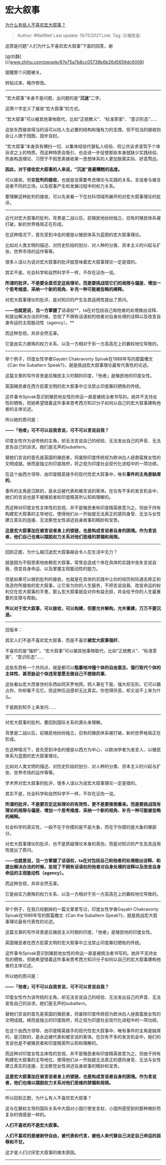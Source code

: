 # 宏大叙事

[为什么有些人不喜欢宏大叙事？](https://www.zhihu.com/question/462072210/answer/1957710788)

> Author: #NellNell
> Last update: *15/11/2021*
> Link:
> Tag:
> 沙海拾金:

这原是问题“人们为什么不喜欢宏大叙事”下面的回答，谢

[@刘静] (//www.zhihu.com/people/87e75a7b8cc05738b6b26d5659dc6008)

提醒那个问题被关。

转帖过来，略作修改。

---

“宏大叙事”本身不是问题，出问题的是“**沉迷**”二字。

这两个字定义了接收“宏大叙事”的方式。

“宏大叙事”可以被其他事物取代，比如“正统教义”、“标准答案”、“意识形态”……

这些东西接收得当的话可以给人生必要的结构和强有力的支撑。但不恰当的接收则会让人限于囹圄，固步自封。

“宏大叙事”本身具有横扫一切、以集体经验代替私人经验、将公共诉求凌驾于个体诉求之上的特质。而这种特质会吸引、也会进一步促使那些本身就缺少实践经验、热衷构造理论、习惯于不假思索接收某一思想体系的人更加脱离实际、好高骛远。

**因此，对于接收宏大叙事的人来说，“沉迷”是最糟糕的态度。**

可以接收，但要**批判的接收**，也就是说需要考虑理论与实践的关系，言说者与被言说者不同的立场，以及叙事产生和发展过程中的权力关系。

要理解这种批判的接收，可以先来看一下在社科领域所展开的对宏大叙事理论的批评。

---

近代对宏大叙事的批判，背景是二战以后，前殖民地纷纷独立，旧有的殖民体系被打破，新的世界格局正在形成。

在这种情况下，首先受到冲击的便是以殖民体系为蓝图的宏大叙事理论。

比如对人类文明的描述、对历史阶段的划分、对人种的分类、资本主义的兴起与扩张、世界市场的运作等等。

很多人误以为说对宏大叙事的批评就意味着宏大叙事理论一定是错的。

其实不是，社会科学和自然科学不一样，不存在证伪一说。

**所谓的批评，不是要全盘否定这些理论，而是要挑战现它们的局限与偏差、增加一个思考维度、采纳一个新的视角、补充一种可能被忽略的阐释。**

对宏大叙事理论的批评，是对知识的产生及其适用性提出了质问。

**——也就是说，当一方掌握了**话语权**，ta在对包括自己和他者的处境做出诠释、和提出解决办法的时候，忽视了不拥有话语权的他者对自身处境的诠释以及改变自身命运的主观能动性（agency）。**

而这种忽视，并非全然无辜。

它是由实力悬殊的权力关系、以及一方相对于另一方高高在上的霸权地位导致的。

---

举个例子，印度女性学者Gayatri Chakravorty Spivak在1988年写的那篇檄文《Can the Subaltern Speak?》，就是挑战宏大叙事理论最有代表性的论述。

这篇文章的写作背景是后殖民主义时期的印度，「他者」是殖民地的印度女性。

英国殖民者在西方启蒙文明的宏大叙事中立法禁止印度寡妇牺牲的传统。

这件事令Spivak意识到殖民地女性的命运一直是被统治者书写的。她并不支持女性的牺牲，但她希望借着这件事来思考西方知识分子如何以自己的宏大叙事建构他者的主体论述。

所以她的质问是：

**——「他者」可不可以自我言说，可不可以言说自我？**

印度女性作为该传统的主角，却无法言说自己的经验、无法发出自己的声音、无法宣告自己的诉求。她们是无声的subaltern。

替她们言说的首先是英国的殖民者，将废除印度传统视为欧洲白人拯救蛮族女性的文明成就。继而是独立的印度政府，将之视为印度社会现代化进程中的一项功绩。

在这个由西方领导、由印度精英接手的现代性宏大叙事中，唯有**事件的主角是缺席的**。

事件的主角是沉默的，是永远被代表和被言说的客体。在仅有不多的发言机会中，她们的言说也是不被殖民者和印度精英所认知和理解的。

而这种对印度女性主体性的忽视，并不是殖民者和印度精英故意为之。但由于持有构建宏大叙事的主导地位，使得他们从一开始就无法真正的感同身受、无法与女性建立真实的连接、无法察觉女性讲述自身故事的精妙和宝贵。

**这是宏大叙事加在被言说者身上的锁链，也是构成言说者自身的困境。作为言说者，他们自己也难以摆脱权力关系对他们思维的禁锢和局限。**

---

回到正题，为什么越沉迷宏大叙事越会令人在生活中无力？

就是因为不假思索地依赖宏大叙事，常常会造成个体在具体的实践中丧失言说自我、改变自身命运、以及掌握主观能动性的能力。

但是如果可以做到批判的接收，也就是在具体的实践中让你的经历和际遇去修正和改造你所接收的宏大叙事，让它来为你的人生服务，不把言说自我、改变命运的权利交在宏大叙事的手里，那么宏大叙事就会对你有益无损，并会给予你的人生最重要的支撑与帮助。

**所以对于宏大叙事，可以接收，可以构建，但要允许解构，允许重建，万万不要沉迷。**

---

旧版本：

其实人们不是不喜欢宏大叙事，而是不喜欢**被宏大叙事强奸**。

不喜欢的是“强奸”。“宏大叙事”可以被其他事物取代，比如“正统教义”、“标准答案”、“意识形态”……

这些东西有一个共同点，就是都可以**粗暴地冲撞个体的自由意志、强行取代个体的主体性、甚至胁迫个体违背意愿去做自己不想做的事**。

这些看似宏大而普世的东西如同天罗地网，把人罩在下面，强大却无形。它可以霸占你，你却看不见它。但这种压迫感却无比真实。你觉得厌恶，却又说不上来为什么。

于是跑到知乎上来发问……

---

对宏大叙事的批判，要回到国际关系的源头来理解。

背景是二战以后，前殖民地纷纷独立，旧有的殖民体系被打破，新的世界格局正在形成。

在这种情况下，首先受到冲击的便是以西方为中心、以欧洲学者为发言人、以殖民体系为蓝图的宏大叙事理论。

比如对人类文明的描述、对历史阶段的划分、对人种的分类、资本主义的兴起与扩张、世界市场的运作等等。

学术界对宏大叙事的批评，很多人误以为说宏大叙事理论一定是错的。

其实不是，社会科学和自然科学不一样，不存在证伪一说。

**所谓的批评，不是要否定这些理论的有效性，更不是要推倒重来。而是要挑战现有理论的局限与偏差、增加一个思考维度、采纳一个新的视角、补充一种可能被忽略的阐释。**

社会科学的真实性，一般不在于你摸的是不是大象，而在于你摸的是大象的哪部分。

对宏大叙事理论的批评，也不是质疑理论本身的真伪，而是对知识的产生及其适用性提出了质问。

**——也就是说，当一方掌握了话语权，ta在对包括自己和他者的处境做出诠释、和提出解决办法的时候，忽视了不拥有话语权的他者对自身处境的诠释以及改变自身命运的主观能动性（agency）。**

而这种忽视，并非全然无辜。

它是由实力悬殊的权力关系、以及一方相对于另一方高高在上的霸权地位导致的。

---

举个例子，在我已经删掉的一篇文章里写过，印度女性学者Gayatri Chakravorty Spivak在1988年写的那篇檄文《Can the Subaltern Speak?》，就是挑战宏大叙事理论最有代表性的论述。

这篇文章的写作背景是后殖民主义时期的印度，「他者」是殖民地的印度女性。

英国殖民者在西方启蒙文明的宏大叙事中立法禁止印度寡妇牺牲的传统。

这件事令Spivak意识到殖民地女性的命运一直是被统治者书写的。她并不支持女性的牺牲，但她希望借着这件事来思考西方知识分子如何以自己的宏大叙事建构他者的主体论述。

所以她的质问是：

**——「他者」可不可以自我言说，可不可以言说自我？**

印度女性作为该传统的主角，却无法言说自己的经验、无法发出自己的声音、无法宣告自己的诉求。她们是无声的subaltern。

替她们言说的首先是英国的殖民者，将废除印度传统视为欧洲白人拯救蛮族女性的文明成就。继而是独立的印度政府，将之视为印度社会现代化进程中的一项功绩。

在这个由西方领导、由印度精英接手的现代性宏大叙事中，唯有事件的主角是缺席的，是沉默的，是永远被代表和被言说的客体。在仅有不多的发言机会中，她们的言说也是不被殖民者和印度精英所认知和理解的。

而这种对印度女性主体性的忽视，并不是殖民者和印度精英故意为之。但由于持有构建宏大叙事的主导地位，使得他们从一开始就无法真正的感同身受、无法与女性建立真实的连接、无法察觉女性讲述自身故事的精妙和宝贵。

**这是宏大叙事加在被言说者身上的锁链，也是构成言说者自身的困境。作为言说者，他们也难以摆脱权力关系对他们思维的禁锢和局限。**

---

所以回到正题，为什么有人不喜欢宏大叙事？

这与在霸权主导的国际关系中大国对小国行使发言权，小国所感受到的那种微妙而复杂的情感是一样的。

**人们不喜欢的不是宏大叙事。**

**人们不喜欢的是被剥夺自由，被代表和代言，被他人来代替自己决定自己命运的屈辱和不甘。**

这才是人们讨厌宏大叙事的根本原因。

---
